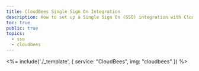 ```yaml
---
title: CloudBees Single Sign On Integration
description: How to set up a Single Sign On (SSO) integration with CloudBees and Auth0.
toc: true
public: true
topics:
  - sso
  - cloudbees
---
```


<%= include('./_template', {
  service: "CloudBees",
  img: "cloudbees"
}) %>
